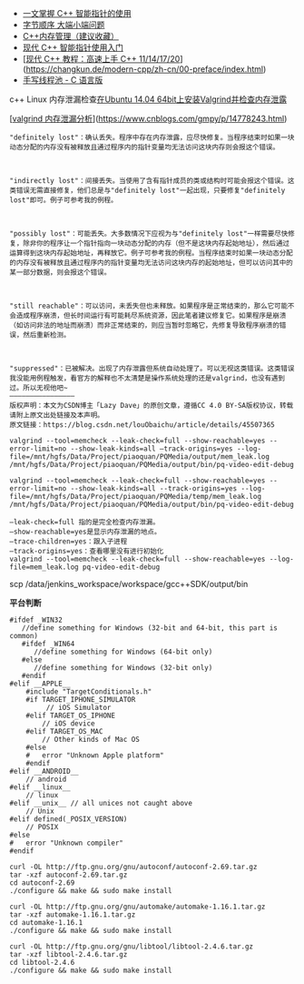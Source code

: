 - [一文掌握 C++ 智能指针的使用](https://mp.weixin.qq.com/s/rAeIMQUhwpc6Or9NpocSZA)
- [字节顺序 大端小端问题](https://mp.weixin.qq.com/s/fDx4MvxxJNipOE1dM5KjNw)
- [C++内存管理（建议收藏）](https://mp.weixin.qq.com/s/nHcBDRLeFlMMX9b4Ws2THg)
- [现代 C++ 智能指针使用入门](https://mp.weixin.qq.com/s/HUlNc-SRN7srrHv78tkdkQ)
- [[现代 C++ 教程：高速上手 C++ 11/14/17/20](https://changkun.de/modern-cpp/)](https://changkun.de/modern-cpp/zh-cn/00-preface/index.html)
- [手写线程池 - C 语言版](https://mp.weixin.qq.com/s/e-cMA4T2t8b8-87fsEYtqQ)







c++ Linux 内存泄漏检查[在Ubuntu 14.04 64bit上安装Valgrind并检查内存泄露](https://blog.csdn.net/tao_627/article/details/38304903)

[[valgrind 内存泄漏分析](https://www.cnblogs.com/gmpy/p/14778243.html)](https://www.cnblogs.com/gmpy/p/14778243.html)



```
"definitely lost"：确认丢失。程序中存在内存泄露，应尽快修复。当程序结束时如果一块动态分配的内存没有被释放且通过程序内的指针变量均无法访问这块内存则会报这个错误。

 

"indirectly lost"：间接丢失。当使用了含有指针成员的类或结构时可能会报这个错误。这类错误无需直接修复，他们总是与"definitely lost"一起出现，只要修复"definitely lost"即可。例子可参考我的例程。

 

"possibly lost"：可能丢失。大多数情况下应视为与"definitely lost"一样需要尽快修复，除非你的程序让一个指针指向一块动态分配的内存（但不是这块内存起始地址），然后通过运算得到这块内存起始地址，再释放它。例子可参考我的例程。当程序结束时如果一块动态分配的内存没有被释放且通过程序内的指针变量均无法访问这块内存的起始地址，但可以访问其中的某一部分数据，则会报这个错误。

 

"still reachable"：可以访问，未丢失但也未释放。如果程序是正常结束的，那么它可能不会造成程序崩溃，但长时间运行有可能耗尽系统资源，因此笔者建议修复它。如果程序是崩溃（如访问非法的地址而崩溃）而非正常结束的，则应当暂时忽略它，先修复导致程序崩溃的错误，然后重新检测。

 

"suppressed"：已被解决。出现了内存泄露但系统自动处理了。可以无视这类错误。这类错误我没能用例程触发，看官方的解释也不太清楚是操作系统处理的还是valgrind，也没有遇到过。所以无视他吧~
————————————————
版权声明：本文为CSDN博主「Lazy Dave」的原创文章，遵循CC 4.0 BY-SA版权协议，转载请附上原文出处链接及本声明。
原文链接：https://blog.csdn.net/louObaichu/article/details/45507365
```



```
valgrind --tool=memcheck --leak-check=full --show-reachable=yes --error-limit=no --show-leak-kinds=all –track-origins=yes --log-file=/mnt/hgfs/Data/Project/piaoquan/PQMedia/output/mem_leak.log /mnt/hgfs/Data/Project/piaoquan/PQMedia/output/bin/pq-video-edit-debug

valgrind --tool=memcheck --leak-check=full --show-reachable=yes --error-limit=no --show-leak-kinds=all --track-origins=yes --log-file=/mnt/hgfs/Data/Project/piaoquan/PQMedia/temp/mem_leak.log /mnt/hgfs/Data/Project/piaoquan/PQMedia/output/bin/pq-video-edit-debug

```

```
–leak-check=full 指的是完全检查内存泄漏。
–show-reachable=yes是显示内存泄漏的地点。
–trace-children=yes：跟入子进程
–track-origins=yes：查看哪里没有进行初始化
valgrind --tool=memcheck --leak-check=full --show-reachable=yes --log-file=mem_leak.log pq-video-edit-debug
```

scp /data/jenkins_workspace/workspace/gcc++SDK/output/bin



**平台判断**

```
#ifdef _WIN32
   //define something for Windows (32-bit and 64-bit, this part is common)
   #ifdef _WIN64
      //define something for Windows (64-bit only)
   #else
      //define something for Windows (32-bit only)
   #endif
#elif __APPLE__
    #include "TargetConditionals.h"
    #if TARGET_IPHONE_SIMULATOR
         // iOS Simulator
    #elif TARGET_OS_IPHONE
        // iOS device
    #elif TARGET_OS_MAC
        // Other kinds of Mac OS
    #else
    #   error "Unknown Apple platform"
    #endif
#elif __ANDROID__
    // android
#elif __linux__
    // linux
#elif __unix__ // all unices not caught above
    // Unix
#elif defined(_POSIX_VERSION)
    // POSIX
#else
#   error "Unknown compiler"
#endif
```

```
curl -OL http://ftp.gnu.org/gnu/autoconf/autoconf-2.69.tar.gz
tar -xzf autoconf-2.69.tar.gz 
cd autoconf-2.69
./configure && make && sudo make install
 
curl -OL http://ftp.gnu.org/gnu/automake/automake-1.16.1.tar.gz
tar -xzf automake-1.16.1.tar.gz
cd automake-1.16.1
./configure && make && sudo make install
 
curl -OL http://ftp.gnu.org/gnu/libtool/libtool-2.4.6.tar.gz
tar -xzf libtool-2.4.6.tar.gz
cd libtool-2.4.6
./configure && make && sudo make install
```

